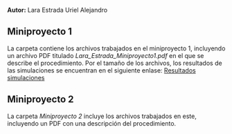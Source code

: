 **Autor:** Lara Estrada Uriel Alejandro
## Miniproyecto 1
La carpeta contiene los archivos trabajados en el miniproyecto 1, incluyendo un archivo PDF titulado *Lara_Estrada_Miniproyecto1.pdf* en el que se describe el procedimiento.
Por el tamaño de los archivos, los resultados de las simulaciones se encuentran en el siguiente enlase: [Resultados simulaciones](https://drive.google.com/drive/folders/1lMz77mPqmsNFcQdjFWOKNuf6jusvXEqF?usp=sharing)

## Miniproyecto 2
La carpeta *Miniproyecto 2* incluye los archivos trabajados en este, incluyendo un PDF con una descripción del procedimiento.
